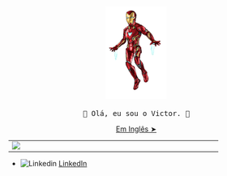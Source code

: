 <!-- HEADER -->
<p align="center">
  <img src="./github/iromaan.gif" width="120px">
   <br><br>
  <samp>
    👋 Olá, eu sou o Victor. 👋
  </samp>
  <p align="center"><a href="./README.md">Em Inglês ➤</a></p>
  
</p>
<center>
<table>
  <tr>
      
  <td><img width="400px" align="left" src="https://github-readme-stats.vercel.app/api/top-langs/?username=vbeccare&hide=html,css&layout=compact&theme=radical" /></td>
  </tr>   
</table>
</center>
<ul>
 <li>
    <img src="https://user-images.githubusercontent.com/3603793/87078013-6b09a380-c1fa-11ea-9ca0-6789b1cafb1c.png" width="12" alt="Linkedin"> 
    <a href="https://www.linkedin.com/in/vbeccare" target="_blank" title="LinkedIn">LinkedIn</a>
  </li>
</ul>
